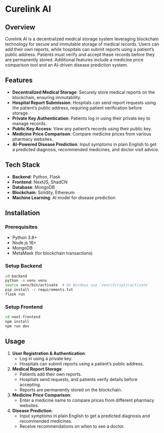 ﻿# Curelink AI

## Overview
Curelink AI is a decentralized medical storage system leveraging blockchain technology for secure and immutable storage of medical records. Users can add their own reports, while hospitals can submit reports using a patient’s public address. Patients must verify and accept these records before they are permanently stored. Additional features include a medicine price comparison tool and an AI-driven disease prediction system.

## Features
- **Decentralized Medical Storage**: Securely store medical reports on the blockchain, ensuring immutability.
- **Hospital Report Submission**: Hospitals can send report requests using the patient’s public address, requiring patient verification before storage.
- **Private Key Authentication**: Patients log in using their private key to manage records.
- **Public Key Access**: View any patient’s records using their public key.
- **Medicine Price Comparison**: Compare medicine prices from various pharmacy websites.
- **AI-Powered Disease Prediction**: Input symptoms in plain English to get a predicted diagnosis, recommended medicines, and doctor visit advice.

## Tech Stack
- **Backend**: Python, Flask
- **Frontend**: NextJS, ShadCN
- **Database**: MongoDB
- **Blockchain**: Solidity, Ethereum
- **Machine Learning**: AI model for disease prediction

## Installation
### Prerequisites
- Python 3.8+
- Node.js 16+
- MongoDB
- MetaMask (for blockchain transactions)

### Setup Backend
```bash
cd backend
python -m venv venv
source venv/bin/activate  # On Windows use `venv\Scripts\activate`
pip install -r requirements.txt
flask run
```

### Setup Frontend
```bash
cd next-frontend
npm install
npm run dev
```

## Usage
1. **User Registration & Authentication**:
   - Log in using a private key.
   - Hospitals can submit reports using a patient’s public address.
2. **Medical Report Storage**:
   - Patients add their own reports.
   - Hospitals send requests, and patients verify details before accepting.
   - Reports are permanently stored on the blockchain.
3. **Medicine Price Comparison**:
   - Enter a medicine name to compare prices from different pharmacy websites.
4. **Disease Prediction**:
   - Input symptoms in plain English to get a predicted diagnosis and recommended medicines.
   - Receive recommendations on when to see a doctor.



